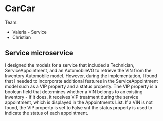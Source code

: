 # CarCar

Team:

* Valeria - Service
* Christian





## Service microservice

I designed the models for a service that included a Technician, ServiceAppointment, and an AutomobileVO to retrieve the VIN from the Inventory Automobile model. However, during the implementation, I found that I needed to incorporate additional features in the ServiceAppointment model such as a VIP property and a status property. The VIP property is a boolean field that determines whether a VIN belongs to an existing inventory - if it does, it receives VIP treatment during the service appointment, which is displayed in the Appointments List. If a VIN is not found, the VIP property is set to False snf the status property is used to indicate the status of each appointment. 



